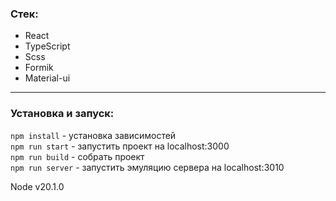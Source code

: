 ### Стек:

- React
- TypeScript
- Scss
- Formik
- Material-ui

___

### Установка и запуск:

```npm install``` - установка зависимостей <br>
```npm run start``` - запустить проект на localhost:3000 <br>
```npm run build``` - собрать проект <br>
```npm run server``` - запустить эмуляцию сервера на localhost:3010

Node v20.1.0
